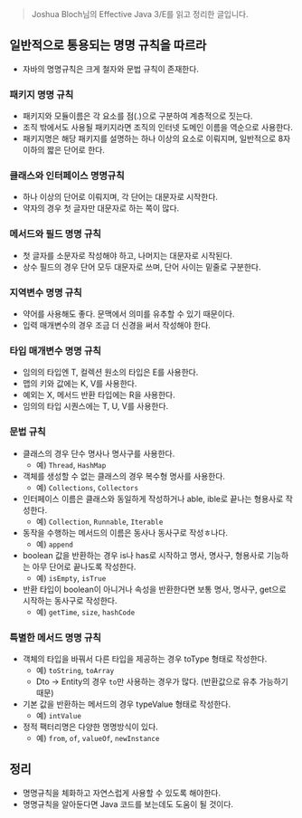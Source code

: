 > Joshua Bloch님의 Effective Java 3/E를 읽고 정리한 글입니다.
>

## 일반적으로 통용되는 명명 규칙을 따르라

- 자바의 명명규칙은 크게 철자와 문법 규칙이 존재한다.

### 패키지 명명 규칙

- 패키지와 모듈이름은 각 요소를 점(.)으로 구분하여 계층적으로 짓는다.
- 조직 밖에서도 사용될 패키지라면 조직의 인터넷 도메인 이름을 역순으로 사용한다.
- 패키지명은 해당 패키지를 설명하는 하나 이상의 요소로 이뤄지며, 일반적으로 8자 이하의 짧은 단어로 한다.

### 클래스와 인터페이스 명명규칙

- 하나 이상의 단어로 이뤄지며, 각 단어는 대문자로 시작한다.
- 약자의 경우 첫 글자만 대문자로 하는 쪽이 많다.

### 메서드와 필드 명명 규칙

- 첫 글자를 소문자로 작성해야 하고, 나머지는 대문자로 시작된다.
- 상수 필드의 경우 단어 모두 대문자로 쓰며, 단어 사이는 밑줄로 구분한다.

### 지역변수 명명 규칙

- 약어를 사용해도 좋다. 문맥에서 의미를 유추할 수 있기 때문이다.
- 입력 매개변수의 경우 조금 더 신경을 써서 작성해야 한다.

### 타입 매개변수 명명 규칙

- 임의의 타입엔 T, 컬렉션 원소의 타입은 E를 사용한다.
- 맵의 키와 값에는 K, V를 사용한다.
- 예외는 X, 메서드 반환 타입에는 R을 사용한다.
- 임의의 타입 시퀀스에는 T, U, V를 사용한다.

### 문법 규칙

- 클래스의 경우 단수 명사나 명사구를 사용한다.
    - 예) `Thread`, `HashMap`
- 객체를 생성할 수 없는 클래스의 경우 복수형 명사를 사용한다.
    - 예) `Collections`, `Collectors`
- 인터페이스 이름은 클래스와 동일하게 작성하거나 able, ible로 끝나는 형용사로 작성한다.
    - 예) `Collection`, `Runnable`, `Iterable`
- 동작을 수행하는 메서드의 이름은 동사나 동사구로 작성ㅎ나다.
    - 예) `append`
- boolean 값을 반환하는 경우 is나 has로 시작하고 명사, 명사구, 형용사로 기능하는 아무 단어로 끝나도록 작성한다.
    - 예) `isEmpty`, `isTrue`
- 반환 타입이 boolean이 아니거나 속성을 반환한다면 보통 명사, 명사구, get으로 시작하는 동사구로 작성한다.
    - 예) `getTime`, `size`, `hashCode`

### 특별한 메서드 명명 규칙

- 객체의 타입을 바꿔서 다른 타입을 제공하는 경우 toType 형태로 작성한다.
    - 예) `toString`, `toArray`
    - Dto → Entity의 경우 `to`만 사용하는 경우가 많다. (반환값으로 유추 가능하기 때문)
- 기본 값을 반환하는 메서드의 경우 typeValue 형태로 작성한다.
    - 예) `intValue`
- 정적 팩터리명은 다양한 명명방식이 있다.
    - 예) `from`, `of`, `valueOf`, `newInstance`

## 정리

- 명명규칙을 체화하고 자연스럽게 사용할 수 있도록 해야한다.
- 명명규칙을 알아둔다면 Java 코드를 보는데도 도움이 될 것이다.